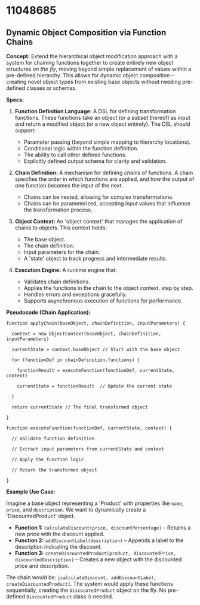 # 11048685

## Dynamic Object Composition via Function Chains

**Concept:** Extend the hierarchical object modification approach with a system for chaining functions together to create entirely new object structures *on the fly*, moving beyond simple replacement of values within a pre-defined hierarchy.  This allows for dynamic object composition – creating novel object types from existing base objects without needing pre-defined classes or schemas.

**Specs:**

1.  **Function Definition Language:** A DSL for defining transformation functions.  These functions take an object (or a subset thereof) as input and return a modified object (or a new object entirely).  The DSL should support:
    *   Parameter passing (beyond simple mapping to hierarchy locations).
    *   Conditional logic within the function definition.
    *   The ability to call other defined functions.
    *   Explicitly defined output schema for clarity and validation.

2.  **Chain Definition:** A mechanism for defining *chains* of functions.  A chain specifies the order in which functions are applied, and how the output of one function becomes the input of the next.
    *   Chains can be nested, allowing for complex transformations.
    *   Chains can be parameterized, accepting input values that influence the transformation process.

3.  **Object Context:**  An 'object context' that manages the application of chains to objects. This context holds:
    *   The base object.
    *   The chain definition.
    *   Input parameters for the chain.
    *   A 'state' object to track progress and intermediate results.

4.  **Execution Engine:**  A runtime engine that:
    *   Validates chain definitions.
    *   Applies the functions in the chain to the object context, step by step.
    *   Handles errors and exceptions gracefully.
    *   Supports asynchronous execution of functions for performance.

**Pseudocode (Chain Application):**

```
function applyChain(baseObject, chainDefinition, inputParameters) {

  context = new ObjectContext(baseObject, chainDefinition, inputParameters)

  currentState = context.baseObject // Start with the base object

  for (functionDef in chainDefinition.functions) {

    functionResult = executeFunction(functionDef, currentState, context)

    currentState = functionResult  // Update the current state

  }

  return currentState // The final transformed object

}

function executeFunction(functionDef, currentState, context) {

  // Validate function definition

  // Extract input parameters from currentState and context

  // Apply the function logic

  // Return the transformed object

}
```

**Example Use Case:**

Imagine a base object representing a 'Product' with properties like `name`, `price`, and `description`.  We want to dynamically create a 'DiscountedProduct' object.

*   **Function 1:** `calculateDiscount(price, discountPercentage)` – Returns a new price with the discount applied.
*   **Function 2:** `addDiscountLabel(description)` – Appends a label to the description indicating the discount.
*   **Function 3:** `createDiscountedProduct(product, discountedPrice, discountedDescription)` – Creates a new object with the discounted price and description.

The chain would be: `[calculateDiscount, addDiscountLabel, createDiscountedProduct]`.  The system would apply these functions sequentially, creating the `DiscountedProduct` object on the fly.  No pre-defined `DiscountedProduct` class is needed.